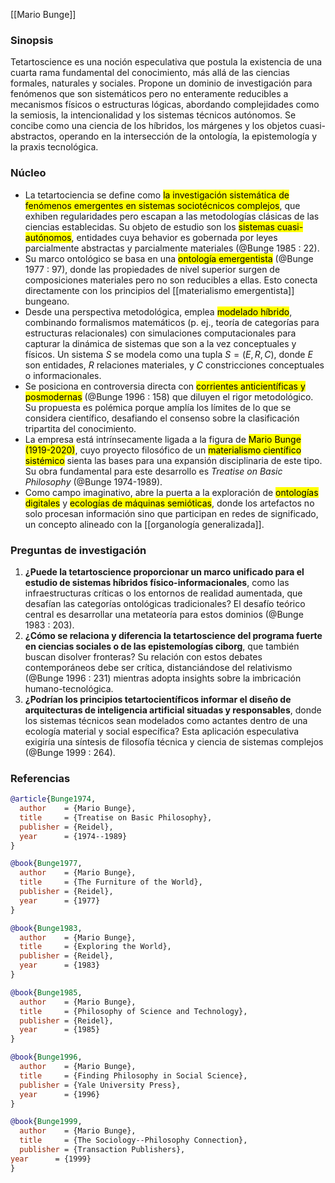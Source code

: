 [[Mario Bunge]]




### Sinopsis
Tetartoscience es una noción especulativa que postula la existencia de una cuarta rama fundamental del conocimiento, más allá de las ciencias formales, naturales y sociales. Propone un dominio de investigación para fenómenos que son sistemáticos pero no enteramente reducibles a mecanismos físicos o estructuras lógicas, abordando complejidades como la semiosis, la intencionalidad y los sistemas técnicos autónomos. Se concibe como una ciencia de los híbridos, los márgenes y los objetos cuasi-abstractos, operando en la intersección de la ontología, la epistemología y la praxis tecnológica.

### Núcleo

-   La tetartociencia se define como <mark class="hltr-blue">la investigación sistemática de fenómenos emergentes en sistemas sociotécnicos complejos</mark>, que exhiben regularidades pero escapan a las metodologías clásicas de las ciencias establecidas. Su objeto de estudio son los <mark class="hltr-green">sistemas cuasi-autónomos</mark>, entidades cuya behavior es gobernada por leyes parcialmente abstractas y parcialmente materiales (@Bunge 1985 : 22).
-   Su marco ontológico se basa en una <mark class="hltr-green">ontología emergentista</mark> (@Bunge 1977 : 97), donde las propiedades de nivel superior surgen de composiciones materiales pero no son reducibles a ellas. Esto conecta directamente con los principios del [[materialismo emergentista]] bungeano.
-   Desde una perspectiva metodológica, emplea <mark class="hltr-orange">modelado híbrido</mark>, combinando formalismos matemáticos (p. ej., teoría de categorías para estructuras relacionales) con simulaciones computacionales para capturar la dinámica de sistemas que son a la vez conceptuales y físicos. Un sistema $S$ se modela como una tupla $S = (E, R, C)$, donde $E$ son entidades, $R$ relaciones materiales, y $C$ constricciones conceptuales o informacionales.
-   Se posiciona en controversia directa con <mark class="hltr-red">corrientes anticientíficas y posmodernas</mark> (@Bunge 1996 : 158) que diluyen el rigor metodológico. Su propuesta es polémica porque amplía los límites de lo que se considera científico, desafiando el consenso sobre la clasificación tripartita del conocimiento.
-   La empresa está intrínsecamente ligada a la figura de <mark class="hltr-yellow">Mario Bunge (1919-2020)</mark>, cuyo proyecto filosófico de un <mark class="hltr-yellow">materialismo científico sistémico</mark> sienta las bases para una expansión disciplinaria de este tipo. Su obra fundamental para este desarrollo es *Treatise on Basic Philosophy* (@Bunge 1974-1989).
-   Como campo imaginativo, abre la puerta a la exploración de <mark class="hltr-purple">ontologías digitales</mark> y <mark class="hltr-purple">ecologías de máquinas semióticas</mark>, donde los artefactos no solo procesan información sino que participan en redes de significado, un concepto alineado con la [[organología generalizada]].

### Preguntas de investigación

1.  **¿Puede la tetartoscience proporcionar un marco unificado para el estudio de sistemas híbridos físico-informacionales**, como las infraestructuras críticas o los entornos de realidad aumentada, que desafían las categorías ontológicas tradicionales? El desafío teórico central es desarrollar una metateoría para estos dominios (@Bunge 1983 : 203).
2.  **¿Cómo se relaciona y diferencia la tetartoscience del programa fuerte en ciencias sociales o de las epistemologías ciborg**, que también buscan disolver fronteras? Su relación con estos debates contemporáneos debe ser crítica, distanciándose del relativismo (@Bunge 1996 : 231) mientras adopta insights sobre la imbricación humano-tecnológica.
3.  **¿Podrían los principios tetartocientíficos informar el diseño de arquitecturas de inteligencia artificial situadas y responsables**, donde los sistemas técnicos sean modelados como actantes dentro de una ecología material y social específica? Esta aplicación especulativa exigiría una síntesis de filosofía técnica y ciencia de sistemas complejos (@Bunge 1999 : 264).

### Referencias

```bibtex
@article{Bunge1974,
  author    = {Mario Bunge},
  title     = {Treatise on Basic Philosophy},
  publisher = {Reidel},
  year      = {1974--1989}
}

@book{Bunge1977,
  author    = {Mario Bunge},
  title     = {The Furniture of the World},
  publisher = {Reidel},
  year      = {1977}
}

@book{Bunge1983,
  author    = {Mario Bunge},
  title     = {Exploring the World},
  publisher = {Reidel},
  year      = {1983}
}

@book{Bunge1985,
  author    = {Mario Bunge},
  title     = {Philosophy of Science and Technology},
  publisher = {Reidel},
  year      = {1985}
}

@book{Bunge1996,
  author    = {Mario Bunge},
  title     = {Finding Philosophy in Social Science},
  publisher = {Yale University Press},
  year      = {1996}
}

@book{Bunge1999,
  author    = {Mario Bunge},
  title     = {The Sociology--Philosophy Connection},
  publisher = {Transaction Publishers},
year      = {1999}
}
```